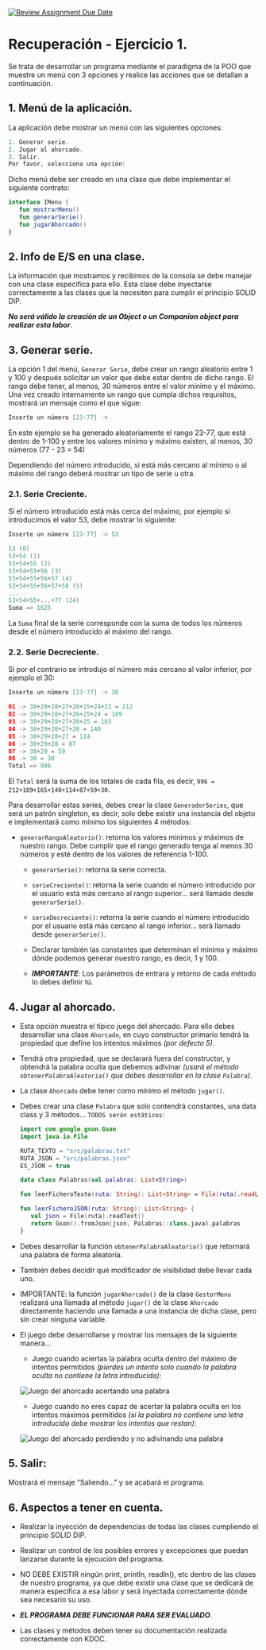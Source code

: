 [![Review Assignment Due Date](https://classroom.github.com/assets/deadline-readme-button-24ddc0f5d75046c5622901739e7c5dd533143b0c8e959d652212380cedb1ea36.svg)](https://classroom.github.com/a/aVdMOCKK)
# Recuperación - Ejercicio 1.

Se trata de desarrollar un programa mediante el paradigma de la POO que muestre un menú con 3 opciones y realice las acciones que se detallan a continuación.

## 1. Menú de la aplicación.

La aplicación debe mostrar un menú con las siguientes opciones:

```kotlin
1. Generar serie.
2. Jugar al ahorcado.
3. Salir.
Por favor, selecciona una opción: 
```

Dicho menú debe ser creado en una clase que debe implementar el siguiente contrato:

```kotlin
interface IMenu {
   fun mostrarMenu()
   fun generarSerie()
   fun jugarAhorcado() 
}
```
   
## 2. Info de E/S en una clase.
   
La información que mostramos y recibimos de la consola se debe manejar con una clase específica para ello. Esta clase debe inyectarse correctamente a las clases que la necesiten para cumplir el principio SOLID DIP. 

***No será válido la creación de un Object o un Companion object para realizar esta labor***.
     
## 3. Generar serie.
       
La opción 1 del menú, ```Generar Serie```, debe crear un rango aleatorio entre 1 y 100 y después solicitar un valor que debe estar dentro de dicho rango. El rango debe tener, al menos, 30 números entre el valor mínimo y el máximo. 
Una vez creado internamente un rango que cumpla dichos requisitos, mostrará un mensaje como el que sigue:

```kotlin
Inserte un número [23-77] ->
```

En este ejemplo se ha generado aleatoriamente el rango 23-77, que está dentro de 1-100 y entre los valores mínimo y máximo existen, al menos, 30 números (77 - 23 = 54)

Dependiendo del número introducido, si está más cercano al mínimo o al máximo del rango deberá mostrar un tipo de serie u otra.

### 2.1. Serie Creciente.
      
Si el número introducido está más cerca del máximo, por ejemplo si introducimos el valor 53, debe mostrar lo siguiente:
      
```kotlin
Inserte un número [23-77] -> 53
```

```kotlin
53 (0)
53+54 (1)
53+54+55 (2)
53+54+55+56 (3)
53+54+55+56+57 (4)
53+54+55+56+57+58 (5)
...
53+54+55+...+77 (24)
Suma => 1625
```

La `Suma` final de la serie corresponde con la suma de todos los números desde el número introducido al máximo del rango.

### 2.2. Serie Decreciente.

Si por el contrario se introdujo el número más cercano al valor inferior, por ejemplo el 30:

```kotlin
Inserte un número [23-77] -> 30
```

```kotlin
01 -> 30+29+28+27+26+25+24+23 = 212
02 -> 30+29+28+27+26+25+24 = 189
03 -> 30+29+28+27+26+25 = 165
04 -> 30+29+28+27+26 = 140
05 -> 30+29+28+27 = 114
06 -> 30+29+28 = 87
07 -> 30+29 = 59
08 -> 30 = 30
Total => 996
```

El `Total` será la suma de los totales de cada fila, es decir, `996 = 212+189+165+140+114+87+59+30`.

Para desarrollar estas series, debes crear la clase ```GeneradorSeries```, que será un patrón singleton, es decir, solo debe existir una instancia del objeto e implementará como mínimo los siguientes 4 métodos:
   
   - ```generarRangoAleatorio()```: retorna los valores minimos y máximos de nuestro rango. Debe cumplir que el rango generado tenga al menos 30 números y esté dentro de los valores de referencia 1-100.
	  
	 - ```generarSerie()```: retorna la serie correcta.
	  
	 - ```serieCreciente()```: retorna la serie cuando el número introducido por el usuario está más cercano al rango superior... será llamado desde ```generarSerie()```.
	  
	 - ```serieDecreciente()```: retorna la serie cuando el número introducido por el usuario está más cercano al rango inferior... será llamado desde ```generarSerie()```.
	  
	 - Declarar también las constantes que determinan el mínimo y máximo dónde podemos generar nuestro rango, es decir, 1 y 100.
	  
	 - ***IMPORTANTE***: Los parámetros de entrara y retorno de cada método lo debes definir tú.
   
## 4. Jugar al ahorcado.
   
* Esta opción muestra el típico juego del ahorcado. Para ello debes desarrollar una clase ```Ahorcado```, en cuyo constructor primario tendrá la propiedad que define los intentos máximos *(por defecto 5)*. 
   
* Tendrá otra propiedad, que se declarará fuera del constructor, y obtendrá la palabra oculta que debemos adivinar *(usará el método ```obtenerPalabraAleatoria()``` que debes desarrollar en la clase ```Palabra```)*.
   
* La clase ```Ahorcado``` debe tener como mínimo el método ```jugar()```.
   
* Debes crear una clase ```Palabra``` que solo contendrá constantes, una data class y 3 métodos... ```TODOS serán estáticos```:

   ```kotlin
   import com.google.gson.Gson
   import java.io.File
   
   RUTA_TEXTO = "src/palabras.txt"
   RUTA_JSON = "src/palabras.json"
   ES_JSON = true
   
   data class Palabras(val palabras: List<String>)
   
   fun leerFicheroTexto(ruta: String): List<String> = File(ruta).readLines()

   fun leerFicheroJSON(ruta: String): List<String> {
      val json = File(ruta).readText()
      return Gson().fromJson(json, Palabras::class.java).palabras
   }
   ```
   
* Debes desarrollar la función ```obtenerPalabraAleatoria()``` que retornará una palabra de forma aleatoria.
   
* También debes decidir qué modificador de visibilidad debe llevar cada uno.
   
* IMPORTANTE: la función ```jugarAhorcado()``` de la clase ```GestorMenu``` realizará una llamada al método ```jugar()``` de la clase ```Ahorcado``` directamente haciendo una llamada a una instancia de dicha clase, pero sin crear ninguna variable.

* El juego debe desarrollarse y mostrar los mensajes de la siguiente manera...

   - Juego cuando aciertas la palabra oculta dentro del máximo de intentos permitidos *(pierdes un intento solo cuando la palabra oculta no contiene la letra introducida)*:

   ![Juego del ahorcado acertando una palabra](juegoAhorcadoGana.jpg)

  - Juego cuando no eres capaz de acertar la palabra oculta en los intentos máximos permitidos *(si la palabra no contiene una letra introducida debe mostrar los intentos que restan)*:

   ![Juego del ahorcado perdiendo y no adivinando una palabra](juegoAhorcadoPerdiendo.jpg)
   
## 5. Salir:
   
Mostrará el mensaje "Saliendo..." y se acabará el programa.

## 6. Aspectos a tener en cuenta.

* Realizar la inyección de dependencias de todas las clases cumpliendo el principio SOLID DIP.
   
* Realizar un control de los posibles errores y excepciones que puedan lanzarse durante la ejecución del programa.

* NO DEBE EXISTIR ningún print, println, readln(), etc dentro de las clases de nuestro programa, ya que debe existir una clase que se dedicará de manera específica a esa labor y será inyectada correctamente dónde sea necesario su uso.

* ***EL PROGRAMA DEBE FUNCIONAR PARA SER EVALUADO***.

* Las clases y métodos deben tener su documentación realizada correctamente con KDOC.

